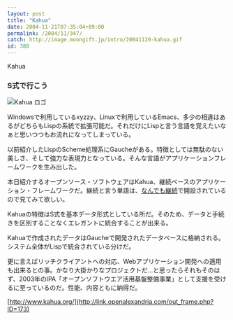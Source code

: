 ```yaml
---
layout: post
title: "Kahua"
date: 2004-11-21T07:35:04+09:00
permalink: /2004/11/347/
catch: http://image.moongift.jp/intro/20041120-kahua.gif
id: 388
---
```

Kahua  
<!--more-->

### S式で行こう
  

![Kahua ロゴ](http://image.moongift.jp/intro/20041120-kahua.gif "Kahua ロゴ")

  

Windowsで利用しているxyzzy、Linuxで利用しているEmacs、多少の相違はあるがどちらもLispの系統で拡張可能だ。それだけにLispと言う言語を覚えたいなぁと思いつつもお流れになってしまっている。

  

以前紹介したLispのScheme処理系にGaucheがある。特徴としては無駄のない美しさ、そして強力な表現力となっている。そんな言語がアプリケーションフレームワークを生み出した。

  

本日紹介するオープンソース・ソフトウェアはKahua、継続ベースのアプリケーション・フレームワークだ。継続と言う単語は、[なんでも継続](http://www.shiro.dreamhost.com/scheme/docs/cont-j.html)で開設されているので見てみて欲しい。

  

Kahuaの特徴はS式を基本データ形式としている所だ。そのため、データと手続きを区別することなくエレガントに統合することが出来る。

  

Kahuaで作成されたデータはGaucheで開発されたデータベースに格納される。システム全体がLispで統合されている分けだ。

  

更に言えばリッチクライアントへの対応、Webアプリケーション開発への適用も出来るとの事。かなり大掛かりなプロジェクトだ…と思ったらそれもそのはず、2003年のIPA「オープンソフトウエア活用基盤整備事業」として支援を受けるに至っているのだ。性能、内容ともに納得だ。

  

[http://www.kahua.org/](http://link.openalexandria.com/out_frame.php?ID=173)

